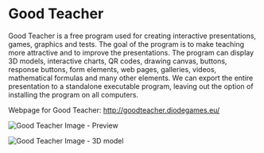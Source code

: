 # Good Teacher

Good Teacher is a free program used for creating interactive presentations, games, graphics and tests. The goal of the program is to make teaching more attractive and to improve the presentations. The program can display 3D models, interactive charts, QR codes, drawing canvas, buttons, response buttons, form elements, web pages, galleries, videos, mathematical formulas and many other elements. We can export the entire presentation to a standalone executable program, leaving out the option of installing the program on all computers.

Webpage for Good Teacher: http://goodteacher.diodegames.eu/

![Good Teacher Image - Preview](http://goodteacher.diodegames.eu/images/GTC1.jpg)

![Good Teacher Image - 3D model](http://goodteacher.diodegames.eu/images/GTC2.jpg)
